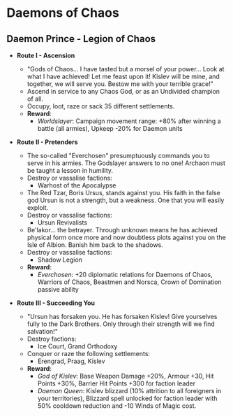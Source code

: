 # Daemons of Chaos

## Daemon Prince - Legion of Chaos

* **Route I - Ascension**
  * "Gods of Chaos... I have tasted but a morsel of your power... Look at what I have achieved! Let me feast upon it! 
  Kislev will be mine, and together, we will serve you. Bestow me with your terrible grace!"
  * Ascend in service to any Chaos God, or as an Undivided champion of all.
  * Occupy, loot, raze or sack 35 different settlements.
  * **Reward**:
    * _Worldslayer_: Campaign movement range: +80% after winning a battle (all armies), Upkeep -20% for Daemon units

* **Route II - Pretenders**
  * The so-called "Everchosen" presumptuously commands you to serve in his armies. The Godslayer answers to no one! 
  Archaon must be taught a lesson in humility.
  * Destroy or vassalise factions:
    * Warhost of the Apocalypse
  * The Red Tzar, Boris Ursus, stands against you. His faith in the false god Ursun is not a strength, but a weakness. 
  One that you will easily exploit.
  * Destroy or vassalise factions:
    * Ursun Revivalists
  * Be'lakor... the betrayer. Through unknown means he has achieved physical form once more and now doubtless plots 
  against you on the Isle of Albion. Banish him back to the shadows.
  * Destroy or vassalise factions:
    * Shadow Legion
  * **Reward**:
    * _Everchosen_: +20 diplomatic relations for Daemons of Chaos, Warriors of Chaos, Beastmen and Norsca, Crown of 
    Domination passive ability

* **Route III - Succeeding You**
  * "Ursun has forsaken you. He has forsaken Kislev! Give yourselves fully to the Dark Brothers. Only through their 
  strength will we find salvation!"
  * Destroy factions:
    * Ice Court, Grand Orthodoxy
  * Conquer or raze the following settlements:
    * Erengrad, Praag, Kislev
  * **Reward**:
    * _God of Kislev_: Base Weapon Damage +20%, Armour +30, Hit Points +30%, Barrier Hit Points +300 for faction leader
    * _Daemon Queen_: Kislev blizzard (10% attrition to all foreigners in your territories), Blizzard spell unlocked 
    for faction leader with 50% cooldown reduction and -10 Winds of Magic cost.